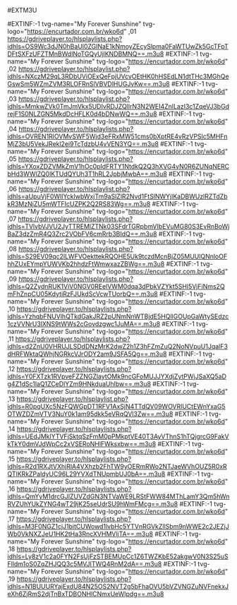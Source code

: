 #EXTM3U

#EXTINF:-1 tvg-name="My Forever Sunshine" tvg-logo="https://encurtador.com.br/wko6d" ,01
https://gdriveplayer.to/hlsplaylists.php?idhls=OS9Wc3dJN0hBaUl0ZGlNaE1kNmoyZEcySlpma0FaWTUwZk5GcTFpTDFtSXFzUFZTMnBWdlNoTGQyUjlKNDBMNQ==.m3u8
#EXTINF:-1 tvg-name="My Forever Sunshine" tvg-logo="https://encurtador.com.br/wko6d" ,02
https://gdriveplayer.to/hlsplaylist.php?idhls=NXczM29qL3RDbUViOExQeFpjUVcvOEtHK0hHSEdLN1dtTHc3MGhQeGswSm5WZmZVM3RLOFRnSlVBVDlHUGJvKw==.m3u8
#EXTINF:-1 tvg-name="My Forever Sunshine" tvg-logo="https://encurtador.com.br/wko6d" ,03
https://gdriveplayer.to/hlsplaylist.php?idhls=MmkwZVk0TmJmVkx5UDIvRDJZQllrN3N2WEI4ZnlLazI3c1ZqeVJ3bGdrejF1S0NLZGN5MkdDcHFLK0d4bDNwWQ==.m3u8
#EXTINF:-1 tvg-name="My Forever Sunshine" tvg-logo="https://encurtador.com.br/wko6d" ,04
https://gdriveplayer.to/hlsplaylists.php?idhls=OVREN1RlOVMvSWF5Wjd3eFRxMW51cms0bXptRE4vRzVPSlc5MHFnMjZ3bU5VekJRekl2ei9TcTdzbU4vVEN3YQ==.m3u8
#EXTINF:-1 tvg-name="My Forever Sunshine" tvg-logo="https://encurtador.com.br/wko6d" ,05
https://gdriveplayer.to/hlsplaylists.php?idhls=YXoxZDZVMkZmV1hOc0pIdFRTY1NtdkQ2Q3hXVG4vN0R6ZUNqNERCbHd3WWlZQ0lKTUdQYUh3T1hRL2JpbjMwbA==.m3u8
#EXTINF:-1 tvg-name="My Forever Sunshine" tvg-logo="https://encurtador.com.br/wko6d" ,06
https://gdriveplayer.to/hlsplaylist.php?idhls=aUpuVjF0WllYckIwbWxjTm9aSlZlR2Nvd1FtSlNWYjlKaDBWUzlRZTdZbkR3MzNjZU5mWTFIcUZPK2Q2RS83Wg==.m3u8
#EXTINF:-1 tvg-name="My Forever Sunshine" tvg-logo="https://encurtador.com.br/wko6d" ,07
https://gdriveplayer.to/hlsplaylists.php?idhls=TVlvbVJVU2JyTTREMlZTNk03SFdrTGRpbmVIbEVuMG80S3EvRnBoWjBaZ3dzZmR4Q3Zrc2VObFV6cmRrb3BIdQ==.m3u8
#EXTINF:-1 tvg-name="My Forever Sunshine" tvg-logo="https://encurtador.com.br/wko6d" ,08
https://gdriveplayer.to/hlsplaylists.php?idhls=S29EV09qc2lLWFVOekttekRQOHE5Uk9tczdMcnBjZ05MUUlQNnloOFhhZUxEYmpYUWVKb2hhdzFtWmwxazZBWg==.m3u8
#EXTINF:-1 tvg-name="My Forever Sunshine" tvg-logo="https://encurtador.com.br/wko6d" ,09
https://gdriveplayer.to/hlsplaylists.php?idhls=Q2ZydnRUK1ViV0NGV0REelVWM0dqa3dPbkVZYkt5SHl5VjFiNms2QmFhZnpCU05KdytiRzFJUkdScVcwTUorbQ==.m3u8
#EXTINF:-1 tvg-name="My Forever Sunshine" tvg-logo="https://encurtador.com.br/wko6d" ,10
https://gdriveplayer.to/hlsplaylists.php?idhls=YzhqbFNUVlhQTkdGakJRZ2pUNmNnWTBjdE5HQllGOUpGaWtySEdzc1czVVNrU3lXNS9tWWs2cGovdzgwc1JuMA==.m3u8
#EXTINF:-1 tvg-name="My Forever Sunshine" tvg-logo="https://encurtador.com.br/wko6d" ,11
https://gdriveplayer.to/hlsplaylists.php?idhls=d2ZnU0VHRUJLSDdDNzMrK2dwZ2h1Z3hFZmZuQ2NoNVpuU1JqalF3dHRFWktaQWhjNGRkcVJrODY2am9JSFA5Qg==.m3u8
#EXTINF:-1 tvg-name="My Forever Sunshine" tvg-logo="https://encurtador.com.br/wko6d" ,12
https://gdriveplayer.to/hlsplaylists.php?idhls=Y0FXTzk1RVpveFZZNGZlaytOMk9ncGFoMUJJYXdjZytPWjJSaXQ5aDg4Z1dSc1laQ1ZCeDlYZm9HNkduaUhlbw==.m3u8
#EXTINF:-1 tvg-name="My Forever Sunshine" tvg-logo="https://encurtador.com.br/wko6d" ,13
https://gdriveplayer.to/hlsplaylist.php?idhls=R0pqUXc5NzFQWGpDT1RFV1AxSjN4TTdQV09WOVRlUCtEWnYxaG5OTWZDZmVTV3NuY0k1am95dkk5eVRqQVl3Zw==.m3u8
#EXTINF:-1 tvg-name="My Forever Sunshine" tvg-logo="https://encurtador.com.br/wko6d" ,14
https://gdriveplayer.to/hlsplaylists.php?idhls=UEdJMklYTVFjSktqSzFmM0pPMkptVE40T3AyVThnS1hTQjgrcG9FakVkTkY0dmVJdWpCc2xVSERoNHlFWksxbw==.m3u8
#EXTINF:-1 tvg-name="My Forever Sunshine" tvg-logo="https://encurtador.com.br/wko6d" ,15
https://gdriveplayer.to/hlsplaylists.php?idhls=R2d1RXJtVXhjRlA4VXhzb2FhTW9yOERmRWo2NTJaeWVhOUZ5R0xRQTlKRkZPaldyUC96L29YVXdTNUpmbUJ0bA==.m3u8
#EXTINF:-1 tvg-name="My Forever Sunshine" tvg-logo="https://encurtador.com.br/wko6d" ,16
https://gdriveplayer.to/hlsplaylists.php?idhls=QmYyM1drcGJlZUVZdGN3NTVaWE9LRStFWW84MThLamY3Qm5hWnRVZUhYUkZYNG4wT29jK25seUdrSU9hWmFMcg==.m3u8
#EXTINF:-1 tvg-name="My Forever Sunshine" tvg-logo="https://encurtador.com.br/wko6d" ,17
https://gdriveplayer.to/hlsplaylists.php?idhls=M3F0NGZ1cjJ1bitCUWowd1lvbHc5YTVnRGVkZllSbm9nWWE2c2JEZjJWb0VkNXZJeU1HK2tHa3RncXVHMVljTA==.m3u8
#EXTINF:-1 tvg-name="My Forever Sunshine" tvg-logo="https://encurtador.com.br/wko6d" ,18
https://gdriveplayer.to/hlsplaylists.php?idhls=Ly8zV1c2a0FYN2FsUjFzSTBEMUpCc1Z6TWZKbE52akgwV0N3S25uSFlldm1oS0ZqZHJQQ3c5MVJITWQ4RnM2dA==.m3u8
#EXTINF:-1 tvg-name="My Forever Sunshine" tvg-logo="https://encurtador.com.br/wko6d" ,19
https://gdriveplayer.to/hlsplaylists.php?idhls=N1BUUURYajExdU84N25OS2NVT2g5bFhaOVU5bVZVNGZuNVFnekxJeXh6ZjRmS2djTnBxTDBONHlCNmxUeWlpdg==.m3u8
